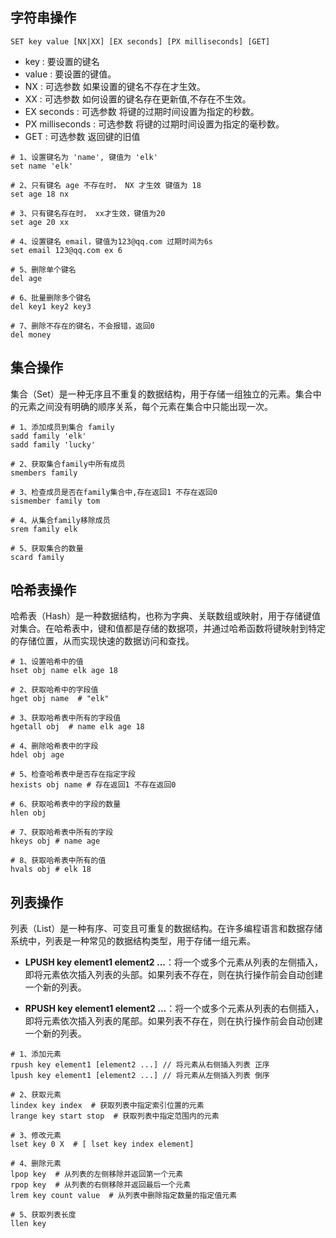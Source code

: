 
## 字符串操作
```shell
SET key value [NX|XX] [EX seconds] [PX milliseconds] [GET]
```
- key : 要设置的键名
- value : 要设置的键值。
- NX : 可选参数 如果设置的键名不存在才生效。
- XX : 可选参数 如何设置的键名存在更新值,不存在不生效。
- EX seconds : 可选参数 将键的过期时间设置为指定的秒数。
- PX milliseconds : 可选参数 将键的过期时间设置为指定的毫秒数。
- GET : 可选参数 返回键的旧值

```shell
# 1、设置键名为 'name', 键值为 'elk'
set name 'elk'

# 2、只有键名 age 不存在时， NX 才生效 键值为 18
set age 18 nx

# 3、只有键名存在时， xx才生效，键值为20
set age 20 xx

# 4、设置键名 email，键值为123@qq.com 过期时间为6s
set email 123@qq.com ex 6

# 5、删除单个键名
del age

# 6、批量删除多个键名
del key1 key2 key3

# 7、删除不存在的键名，不会报错，返回0
del money
```
## 集合操作
集合（Set）是一种无序且不重复的数据结构，用于存储一组独立的元素。集合中的元素之间没有明确的顺序关系，每个元素在集合中只能出现一次。

```shell
# 1、添加成员到集合 family
sadd family 'elk'
sadd family 'lucky'

# 2、获取集合family中所有成员
smembers family

# 3、检查成员是否在family集合中,存在返回1 不存在返回0
sismember family tom

# 4、从集合family移除成员
srem family elk

# 5、获取集合的数量
scard family
```
## 哈希表操作
哈希表（Hash）是一种数据结构，也称为字典、关联数组或映射，用于存储键值对集合。在哈希表中，键和值都是存储的数据项，并通过哈希函数将键映射到特定的存储位置，从而实现快速的数据访问和查找。

```shell
# 1、设置哈希中的值
hset obj name elk age 18

# 2、获取哈希中的字段值
hget obj name  # "elk"

# 3、获取哈希表中所有的字段值
hgetall obj  # name elk age 18

# 4、删除哈希表中的字段
hdel obj age

# 5、检查哈希表中是否存在指定字段
hexists obj name # 存在返回1 不存在返回0

# 6、获取哈希表中的字段的数量
hlen obj

# 7、获取哈希表中所有的字段
hkeys obj # name age

# 8、获取哈希表中所有的值
hvals obj # elk 18
```
## 列表操作
列表（List）是一种有序、可变且可重复的数据结构。在许多编程语言和数据存储系统中，列表是一种常见的数据结构类型，用于存储一组元素。

- **LPUSH key element1 element2 ...**：将一个或多个元素从列表的左侧插入，即将元素依次插入列表的头部。如果列表不存在，则在执行操作前会自动创建一个新的列表。

- **RPUSH key element1 element2 ...**：将一个或多个元素从列表的右侧插入，即将元素依次插入列表的尾部。如果列表不存在，则在执行操作前会自动创建一个新的列表。

```shell
# 1、添加元素
rpush key element1 [element2 ...] // 将元素从右侧插入列表 正序
lpush key element1 [element2 ...] // 将元素从左侧插入列表 倒序

# 2、获取元素
lindex key index  # 获取列表中指定索引位置的元素
lrange key start stop  # 获取列表中指定范围内的元素

# 3、修改元素
lset key 0 X  # [ lset key index element]

# 4、删除元素
lpop key  # 从列表的左侧移除并返回第一个元素
rpop key  # 从列表的右侧移除并返回最后一个元素
lrem key count value  # 从列表中删除指定数量的指定值元素

# 5、获取列表长度
llen key
```
